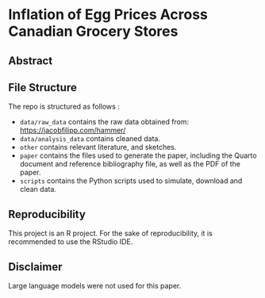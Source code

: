 # Inflation of Egg Prices Across Canadian Grocery Stores

## Abstract

## File Structure
The repo is structured as follows :

-   `data/raw_data` contains the raw data obtained from: https://jacobfilipp.com/hammer/
-   `data/analysis_data` contains cleaned data.
-   `other` contains relevant literature, and sketches.
-   `paper` contains the files used to generate the paper, including the Quarto document and reference bibliography file, as well as the PDF of the paper. 
-   `scripts` contains the Python scripts used to simulate, download and clean data.
  
## Reproducibility 
This project is an R project.
For the sake of reproducibility, it is recommended to use the RStudio IDE.

## Disclaimer
Large language models were not used for this paper. 

